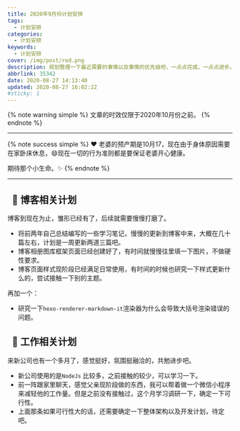 ```yaml
---
title: 2020年9月份计划安排
tags:
  - 计划安排
categories:
  - 计划安排
keywords:
  - 计划安排
cover: /img/post/red.png
description: 规划整理一下最近需要的事情以及事情的优先级吧，一点点完成，一点点进步。
abbrlink: 35342
date: 2020-08-27 14:13:40
updated: 2020-08-27 16:02:22
#sticky: 1
---
```


{% note warning simple %}
文章的时效仅限于2020年10月份之前。
{% endnote %}


---

{% note success simple %}
:heart: 老婆的预产期是10月17，现在由于身体原因需要在家卧床休息，:smile:现在一切的行为准则都是要保证老婆开心健康。

期待那个小生命。:sparkles:
{% endnote %}

---


## &nbsp; :book: 博客相关计划

博客到现在为止，雏形已经有了，后续就需要慢慢打磨了。

- 将前两年自己总结编写的一些学习笔记，慢慢的更新到博客中来，大概在几十篇左右，计划是一周更新两道三篇吧。
- 博客相册图库框架页面已经创建好了，有时间就慢慢往里填一下图片，不做硬性要求。
- 博客页面样式现阶段已经满足日常使用，有时间的时候也研究一下样式更新什么的，尝试接触一下别的主题。

再加一个：

- 研究一下`hexo-renderer-markdown-it`渲染器为什么会导致大括号渲染错误的问题。


## &nbsp; :muscle:  工作相关计划

来新公司也有一个多月了，感觉挺好，氛围挺融洽的，共勉进步吧。

- 新公司使用的是`NodeJs` 比较多，之前接触的较少，可以学习一下。
- 前一阵跟家里聊天，感觉父亲现阶段做的东西，我可以帮着做一个微信小程序来减轻他的工作量。但是之前没有接触过，这个月学习调研一下，确定一下可行性。
- 上面那条如果可行性大的话，还需要确定一下整体架构以及开发计划，待定吧。
